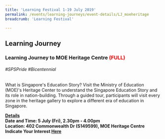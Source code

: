 ```yaml
---
title: 'Learning Festival 1-19 July 2019'
permalink: /events/learning-journeys/event-details/LJ_moeheritage
breadcrumb: 'Learning Festival'

---
```



## Learning Journey 
### Learning Journey to MOE Heritage Centre <font color="red"> (FULL)</font>

###### _#SPSPride #Bicentennial_

What is Singapore's Education Story? Visit the Ministry of Education (MOE)'s Heritage Center to understand the Singapore Education Story and its role in nation-building. Through a guided tour, participants will visit every zone in the heritage gallery to explore a different era of education in Singapore. 

<b><u>Details</u><br>
**Date and Time: 5 July (Fri), 2.30pm - 4.00pm** <br>
**Location: 402 Commonwealth Dr (S149599), MOE Heritage Centre** <br>
**Indicate Your Interest [Here](https://www.eventbrite.sg/e/learning-journey-to-moe-heritage-centre-tickets-61090482277)** 
